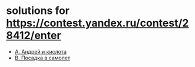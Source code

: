 # solutions for https://contest.yandex.ru/contest/28412/enter

- [A. Андрей и кислота](a)
- [B. Посадка в самолет](b)